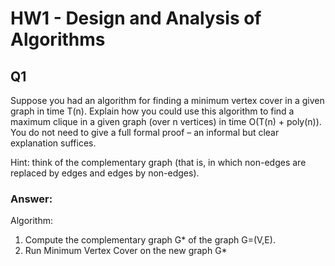 # HW1 - Design and Analysis of Algorithms

## Q1
Suppose you had an algorithm for finding a minimum vertex cover in a given graph in time T(n).
Explain how you could use this algorithm to find a maximum clique in a given graph (over n vertices)
in time O(T(n) + poly(n)). You do not need to give a full formal proof – an informal but clear
explanation suffices.

Hint: think of the complementary graph (that is, in which non-edges are replaced by edges and edges
by non-edges).

### Answer: 
Algorithm: 
1. Compute the complementary graph G* of the graph G=(V,E).
2. Run Minimum Vertex Cover on the new graph G*

